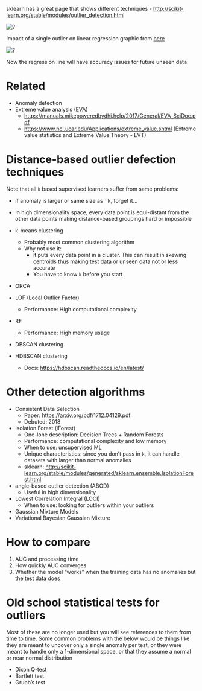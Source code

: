 sklearn has a great page that shows different techniques - 
http://scikit-learn.org/stable/modules/outlier_detection.html

![?](https://i.imgur.com/LiWHrgd_d.jpg?maxwidth=640&shape=thumb&fidelity=medium)

Impact of a single outlier on linear regression graphic from [here](https://link.medium.com/FPjMFAlEE7)

![?](https://i.imgur.com/4ItbWVG_d.jpg?maxwidth=640&shape=thumb&fidelity=medium)

Now the regression line will have accuracy issues for future unseen data. 

# Related
- Anomaly detection
- Extreme value analysis (EVA) 
   - https://manuals.mikepoweredbydhi.help/2017/General/EVA_SciDoc.pdf
   - https://www.ncl.ucar.edu/Applications/extreme_value.shtml (Extreme value statistics and Extreme Value Theory - EVT)

# Distance-based outlier defection techniques 
Note that all `k` based supervised learners suffer from same problems: 
- if anomaly is larger or same size as ``k, forget it...
- In high dimensionality space, every data point is equi-distant from the other data points making distance-based groupings hard or impossible 

- k-means clustering
   - Probably most common clustering algorithm 
   - Why not use it: 
      - it puts every data point in a cluster. This can result in skewing centroids thus making test data or unseen data not or less accurate
      - You have to know `k` before you start
- ORCA
- LOF (Local Outlier Factor)
   - Performance: High computational complexity
- RF
   - Performance: High memory usage
- DBSCAN clustering 
- HDBSCAN clustering 
   - Docs: https://hdbscan.readthedocs.io/en/latest/

# Other detection algorithms 
- Consistent Data Selection
   - Paper: https://arxiv.org/pdf/1712.04129.pdf
   - Debuted: 2018
- Isolation Forest (iForest)
   - One-lone description: Decision Trees + Random Forests
   - Performance: computational complexity and low memory 
   - When to use: unsupervised ML
   - Unique characteristics: since you don’t pass in `k`, it can handle datasets with larger than normal anomalies 
   - sklearn: http://scikit-learn.org/stable/modules/generated/sklearn.ensemble.IsolationForest.html
- angle-based outlier detection (ABOD)
   - Useful in high dimensionality
- Lowest Correlation Integral (LOCI)
   - When to use: looking for outliers within your outliers
- Gaussian Mixture Models
- Variational Bayesian Gaussian Mixture

   
# How to compare
1. AUC and processing time
1. How quickly AUC converges 
1. Whether the model “works” when the training data has no anomalies but the test data does

# Old school statistical tests for outliers
Most of these are no longer used but you will see references to them from time to time. Some common problems with the below would be things like they are meant to uncover only a single anomaly per test, or they were meant to handle only a 1-dimensional space, or that they assume a normal or near normal distribution 
- Dixon Q-test
- Bartlett test 
- Grubb’s test